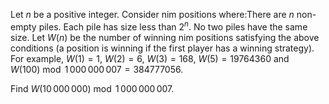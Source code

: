 Let $n$ be a positive integer. Consider nim positions where:There are $n$ non-empty piles.
Each pile has size less than $2^n$.
No two piles have the same size.
Let $W(n)$ be the number of winning nim positions satisfying the above conditions (a position is winning if the first player has a winning strategy). For example, $W(1) = 1$, $W(2) = 6$, $W(3) = 168$, $W(5) = 19764360$ and $W(100) \bmod 1\,000\,000\,007 = 384777056$.

Find $W(10\,000\,000) \bmod 1\,000\,000\,007$.